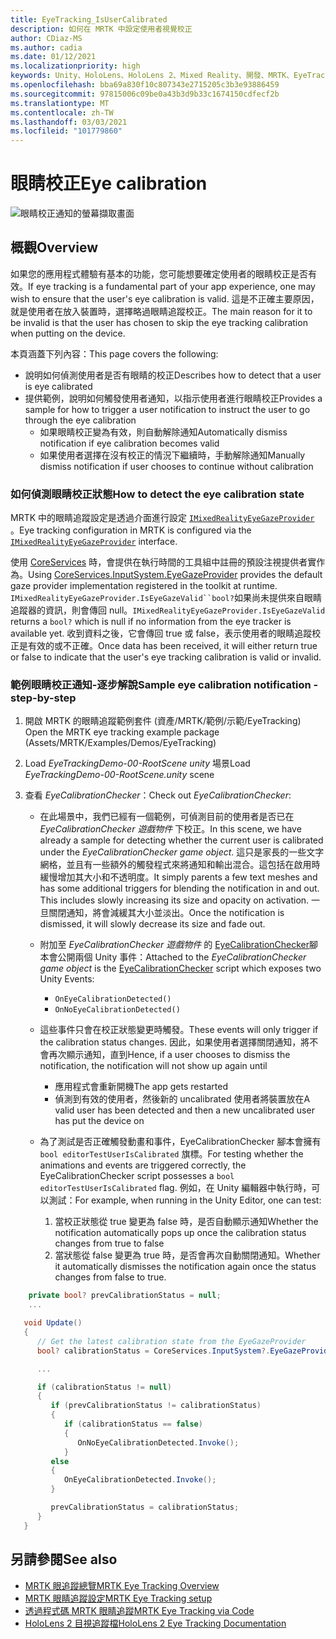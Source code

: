 ```yaml
---
title: EyeTracking_IsUserCalibrated
description: 如何在 MRTK 中設定使用者視覺校正
author: CDiaz-MS
ms.author: cadia
ms.date: 01/12/2021
ms.localizationpriority: high
keywords: Unity、HoloLens、HoloLens 2、Mixed Reality、開發、MRTK、EyeTracking、校正、
ms.openlocfilehash: bba69a830f10c807343e2715205c3b3e93886459
ms.sourcegitcommit: 97815006c09be0a43b3d9b33c1674150cdfecf2b
ms.translationtype: MT
ms.contentlocale: zh-TW
ms.lasthandoff: 03/03/2021
ms.locfileid: "101779860"
---
```

# <a name="eye-calibration"></a><span data-ttu-id="9dab0-104">眼睛校正</span><span class="sxs-lookup"><span data-stu-id="9dab0-104">Eye calibration</span></span>

![眼睛校正通知的螢幕擷取畫面](../images/eye-tracking/mrtk_et_calibration_notification_example.jpg)

## <a name="overview"></a><span data-ttu-id="9dab0-106">概觀</span><span class="sxs-lookup"><span data-stu-id="9dab0-106">Overview</span></span>

<span data-ttu-id="9dab0-107">如果您的應用程式體驗有基本的功能，您可能想要確定使用者的眼睛校正是否有效。</span><span class="sxs-lookup"><span data-stu-id="9dab0-107">If eye tracking is a fundamental part of your app experience, one may wish to ensure that the user's eye calibration is valid.</span></span>
<span data-ttu-id="9dab0-108">這是不正確主要原因，就是使用者在放入裝置時，選擇略過眼睛追蹤校正。</span><span class="sxs-lookup"><span data-stu-id="9dab0-108">The main reason for it to be invalid is that the user has chosen to skip the eye tracking calibration when putting on the device.</span></span>

<span data-ttu-id="9dab0-109">本頁涵蓋下列內容：</span><span class="sxs-lookup"><span data-stu-id="9dab0-109">This page covers the following:</span></span>

- <span data-ttu-id="9dab0-110">說明如何偵測使用者是否有眼睛的校正</span><span class="sxs-lookup"><span data-stu-id="9dab0-110">Describes how to detect that a user is eye calibrated</span></span>
- <span data-ttu-id="9dab0-111">提供範例，說明如何觸發使用者通知，以指示使用者進行眼睛校正</span><span class="sxs-lookup"><span data-stu-id="9dab0-111">Provides a sample for how to trigger a user notification to instruct the user to go through the eye calibration</span></span>
  - <span data-ttu-id="9dab0-112">如果眼睛校正變為有效，則自動解除通知</span><span class="sxs-lookup"><span data-stu-id="9dab0-112">Automatically dismiss notification if eye calibration becomes valid</span></span>
  - <span data-ttu-id="9dab0-113">如果使用者選擇在沒有校正的情況下繼續時，手動解除通知</span><span class="sxs-lookup"><span data-stu-id="9dab0-113">Manually dismiss notification if user chooses to continue without calibration</span></span>

### <a name="how-to-detect-the-eye-calibration-state"></a><span data-ttu-id="9dab0-114">如何偵測眼睛校正狀態</span><span class="sxs-lookup"><span data-stu-id="9dab0-114">How to detect the eye calibration state</span></span>

<span data-ttu-id="9dab0-115">MRTK 中的眼睛追蹤設定是透過介面進行設定 [`IMixedRealityEyeGazeProvider`](xref:Microsoft.MixedReality.Toolkit.Input.IMixedRealityEyeGazeProvider) 。</span><span class="sxs-lookup"><span data-stu-id="9dab0-115">Eye tracking configuration in MRTK is configured via the [`IMixedRealityEyeGazeProvider`](xref:Microsoft.MixedReality.Toolkit.Input.IMixedRealityEyeGazeProvider) interface.</span></span>

<span data-ttu-id="9dab0-116">使用 [CoreServices](EyeTracking_EyeGazeProvider.md) 時，會提供在執行時間的工具組中註冊的預設注視提供者實作為。</span><span class="sxs-lookup"><span data-stu-id="9dab0-116">Using [CoreServices.InputSystem.EyeGazeProvider](EyeTracking_EyeGazeProvider.md) provides the default gaze provider implementation registered in the toolkit at runtime.</span></span> <span data-ttu-id="9dab0-117">`IMixedRealityEyeGazeProvider.IsEyeGazeValid``bool?`如果尚未提供來自眼睛追蹤器的資訊，則會傳回 null。</span><span class="sxs-lookup"><span data-stu-id="9dab0-117">`IMixedRealityEyeGazeProvider.IsEyeGazeValid` returns a `bool?` which is null if no information from the eye tracker is available yet.</span></span>
<span data-ttu-id="9dab0-118">收到資料之後，它會傳回 true 或 false，表示使用者的眼睛追蹤校正是有效的或不正確。</span><span class="sxs-lookup"><span data-stu-id="9dab0-118">Once data has been received, it will either return true or false to indicate that the user's eye tracking calibration is valid or invalid.</span></span>

### <a name="sample-eye-calibration-notification---step-by-step"></a><span data-ttu-id="9dab0-119">範例眼睛校正通知-逐步解說</span><span class="sxs-lookup"><span data-stu-id="9dab0-119">Sample eye calibration notification - step-by-step</span></span>

1. <span data-ttu-id="9dab0-120">開啟 MRTK 的眼睛追蹤範例套件 (資產/MRTK/範例/示範/EyeTracking) </span><span class="sxs-lookup"><span data-stu-id="9dab0-120">Open the MRTK eye tracking example package (Assets/MRTK/Examples/Demos/EyeTracking)</span></span>

2. <span data-ttu-id="9dab0-121">Load _EyeTrackingDemo-00-RootScene unity_ 場景</span><span class="sxs-lookup"><span data-stu-id="9dab0-121">Load _EyeTrackingDemo-00-RootScene.unity_ scene</span></span>

3. <span data-ttu-id="9dab0-122">查看 _EyeCalibrationChecker_：</span><span class="sxs-lookup"><span data-stu-id="9dab0-122">Check out _EyeCalibrationChecker_:</span></span>
   - <span data-ttu-id="9dab0-123">在此場景中，我們已經有一個範例，可偵測目前的使用者是否已在 *_EyeCalibrationChecker_ 遊戲物件* 下校正。</span><span class="sxs-lookup"><span data-stu-id="9dab0-123">In this scene, we have already a sample for detecting whether the current user is calibrated under the *_EyeCalibrationChecker_ game object*.</span></span>
<span data-ttu-id="9dab0-124">這只是家長的一些文字網格，並且有一些額外的觸發程式來將通知和輸出混合。這包括在啟用時緩慢增加其大小和不透明度。</span><span class="sxs-lookup"><span data-stu-id="9dab0-124">It simply parents a few text meshes and has some additional triggers for blending the notification in and out. This includes slowly increasing its size and opacity on activation.</span></span>
<span data-ttu-id="9dab0-125">一旦關閉通知，將會減緩其大小並淡出。</span><span class="sxs-lookup"><span data-stu-id="9dab0-125">Once the notification is dismissed, it will slowly decrease its size and fade out.</span></span>

   - <span data-ttu-id="9dab0-126">附加至 *_EyeCalibrationChecker_ 遊戲物件* 的 [EyeCalibrationChecker](xref:Microsoft.MixedReality.Toolkit.Examples.Demos.EyeTracking.EyeCalibrationChecker)腳本會公開兩個 Unity 事件：</span><span class="sxs-lookup"><span data-stu-id="9dab0-126">Attached to the *_EyeCalibrationChecker_ game object* is the [EyeCalibrationChecker](xref:Microsoft.MixedReality.Toolkit.Examples.Demos.EyeTracking.EyeCalibrationChecker) script which exposes two Unity Events:</span></span>
      - `OnEyeCalibrationDetected()`
      - `OnNoEyeCalibrationDetected()`

   - <span data-ttu-id="9dab0-127">這些事件只會在校正狀態變更時觸發。</span><span class="sxs-lookup"><span data-stu-id="9dab0-127">These events will only trigger if the calibration status changes.</span></span> <span data-ttu-id="9dab0-128">因此，如果使用者選擇關閉通知，將不會再次顯示通知，直到</span><span class="sxs-lookup"><span data-stu-id="9dab0-128">Hence, if a user chooses to dismiss the notification, the notification will not show up again until</span></span>
      - <span data-ttu-id="9dab0-129">應用程式會重新開機</span><span class="sxs-lookup"><span data-stu-id="9dab0-129">The app gets restarted</span></span>
      - <span data-ttu-id="9dab0-130">偵測到有效的使用者，然後新的 uncalibrated 使用者將裝置放在</span><span class="sxs-lookup"><span data-stu-id="9dab0-130">A valid user has been detected and then a new uncalibrated user has put the device on</span></span>

   - <span data-ttu-id="9dab0-131">為了測試是否正確觸發動畫和事件，EyeCalibrationChecker 腳本會擁有 `bool editorTestUserIsCalibrated` 旗標。</span><span class="sxs-lookup"><span data-stu-id="9dab0-131">For testing whether the animations and events are triggered correctly, the EyeCalibrationChecker script possesses a `bool editorTestUserIsCalibrated` flag.</span></span> <span data-ttu-id="9dab0-132">例如，在 Unity 編輯器中執行時，可以測試：</span><span class="sxs-lookup"><span data-stu-id="9dab0-132">For example, when running in the Unity Editor, one can test:</span></span>
      1. <span data-ttu-id="9dab0-133">當校正狀態從 true 變更為 false 時，是否自動顯示通知</span><span class="sxs-lookup"><span data-stu-id="9dab0-133">Whether the notification automatically pops up once the calibration status changes from true to false</span></span>
      1. <span data-ttu-id="9dab0-134">當狀態從 false 變更為 true 時，是否會再次自動關閉通知。</span><span class="sxs-lookup"><span data-stu-id="9dab0-134">Whether it automatically dismisses the notification again once the status changes from false to true.</span></span>

```c#
    private bool? prevCalibrationStatus = null;
    ...

   void Update()
   {
      // Get the latest calibration state from the EyeGazeProvider
      bool? calibrationStatus = CoreServices.InputSystem?.EyeGazeProvider?.IsEyeCalibrationValid;

      ...

      if (calibrationStatus != null)
      {
         if (prevCalibrationStatus != calibrationStatus)
         {
            if (calibrationStatus == false)
            {
               OnNoEyeCalibrationDetected.Invoke();
            }
         else
         {
            OnEyeCalibrationDetected.Invoke();
         }

         prevCalibrationStatus = calibrationStatus;
      }
   }
```

## <a name="see-also"></a><span data-ttu-id="9dab0-135">另請參閱</span><span class="sxs-lookup"><span data-stu-id="9dab0-135">See also</span></span>

- [<span data-ttu-id="9dab0-136">MRTK 眼追蹤總覽</span><span class="sxs-lookup"><span data-stu-id="9dab0-136">MRTK Eye Tracking Overview</span></span>](EyeTracking_Main.md)
- [<span data-ttu-id="9dab0-137">MRTK 眼睛追蹤設定</span><span class="sxs-lookup"><span data-stu-id="9dab0-137">MRTK Eye Tracking setup</span></span>](EyeTracking_BasicSetup.md)
- [<span data-ttu-id="9dab0-138">透過程式碼 MRTK 眼睛追蹤</span><span class="sxs-lookup"><span data-stu-id="9dab0-138">MRTK Eye Tracking via Code</span></span>](EyeTracking_EyeGazeProvider.md)
- [<span data-ttu-id="9dab0-139">HoloLens 2 目視追蹤檔</span><span class="sxs-lookup"><span data-stu-id="9dab0-139">HoloLens 2 Eye Tracking Documentation</span></span>](https://docs.microsoft.com/windows/mixed-reality/eye-tracking)
